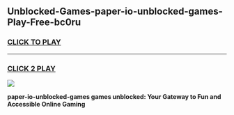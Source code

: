 
## Unblocked-Games-paper-io-unblocked-games-Play-Free-bc0ru
<h3>
<a href="https://premium76.site?title=paper-io-unblocked-games&ref=15A">CLICK TO PLAY</a></h3>
<hr>

<h3>
<a href="https://premium76.site?title=paper-io-unblocked-games&ref=15A">CLICK 2 PLAY</a>
  
</h3>

<a href="https://premium76.site?title=paper-io-unblocked-games&ref=15A"><img src="https://clearcache.store/games.png"></a>


**paper-io-unblocked-games games unblocked: Your Gateway to Fun and Accessible Online Gaming**
